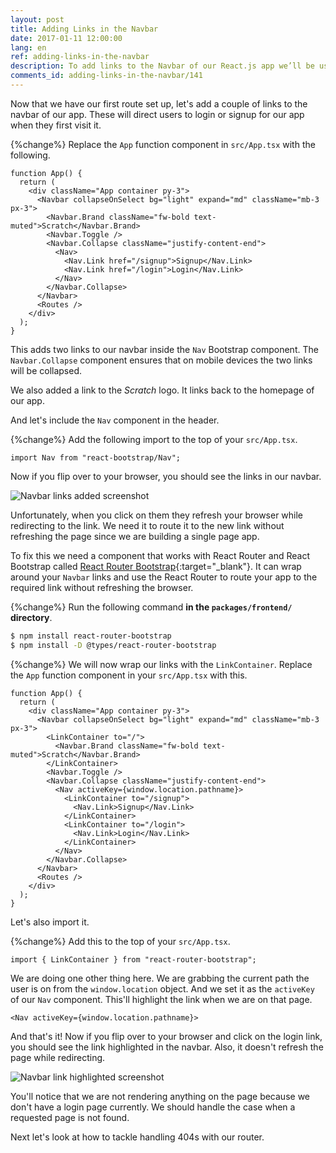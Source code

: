 ```yaml
---
layout: post
title: Adding Links in the Navbar
date: 2017-01-11 12:00:00
lang: en
ref: adding-links-in-the-navbar
description: To add links to the Navbar of our React.js app we’ll be using the NavItem React-Bootstrap component. And to allow users to navigate using these links we are going to use React-Router's Route component and call the nav.push method.
comments_id: adding-links-in-the-navbar/141
---
```


Now that we have our first route set up, let's add a couple of links to the navbar of our app. These will direct users to login or signup for our app when they first visit it.

{%change%} Replace the `App` function component in `src/App.tsx` with the following.

```tsx
function App() {
  return (
    <div className="App container py-3">
      <Navbar collapseOnSelect bg="light" expand="md" className="mb-3 px-3">
        <Navbar.Brand className="fw-bold text-muted">Scratch</Navbar.Brand>
        <Navbar.Toggle />
        <Navbar.Collapse className="justify-content-end">
          <Nav>
            <Nav.Link href="/signup">Signup</Nav.Link>
            <Nav.Link href="/login">Login</Nav.Link>
          </Nav>
        </Navbar.Collapse>
      </Navbar>
      <Routes />
    </div>
  );
}
```

This adds two links to our navbar inside the `Nav` Bootstrap component. The `Navbar.Collapse` component ensures that on mobile devices the two links will be collapsed.

We also added a link to the _Scratch_ logo. It links back to the homepage of our app.

And let's include the `Nav` component in the header.

{%change%} Add the following import to the top of your `src/App.tsx`.

```tsx
import Nav from "react-bootstrap/Nav";
```

Now if you flip over to your browser, you should see the links in our navbar.

![Navbar links added screenshot](/assets/navbar-links-added.png)

Unfortunately, when you click on them they refresh your browser while redirecting to the link. We need it to route it to the new link without refreshing the page since we are building a single page app.

To fix this we need a component that works with React Router and React Bootstrap called [React Router Bootstrap](https://github.com/react-bootstrap/react-router-bootstrap){:target="_blank"}. It can wrap around your `Navbar` links and use the React Router to route your app to the required link without refreshing the browser.

{%change%} Run the following command **in the `packages/frontend/` directory**.

```bash
$ npm install react-router-bootstrap
$ npm install -D @types/react-router-bootstrap
```

{%change%} We will now wrap our links with the `LinkContainer`. Replace the `App` function component in your `src/App.tsx` with this.

```tsx
function App() {
  return (
    <div className="App container py-3">
      <Navbar collapseOnSelect bg="light" expand="md" className="mb-3 px-3">
        <LinkContainer to="/">
          <Navbar.Brand className="fw-bold text-muted">Scratch</Navbar.Brand>
        </LinkContainer>
        <Navbar.Toggle />
        <Navbar.Collapse className="justify-content-end">
          <Nav activeKey={window.location.pathname}>
            <LinkContainer to="/signup">
              <Nav.Link>Signup</Nav.Link>
            </LinkContainer>
            <LinkContainer to="/login">
              <Nav.Link>Login</Nav.Link>
            </LinkContainer>
          </Nav>
        </Navbar.Collapse>
      </Navbar>
      <Routes />
    </div>
  );
}
```

Let's also import it.

{%change%} Add this to the top of your `src/App.tsx`.

```tsx
import { LinkContainer } from "react-router-bootstrap";
```

We are doing one other thing here. We are grabbing the current path the user is on from the `window.location` object. And we set it as the `activeKey` of our `Nav` component. This'll highlight the link when we are on that page.

```tsx
<Nav activeKey={window.location.pathname}>
```

And that's it! Now if you flip over to your browser and click on the login link, you should see the link highlighted in the navbar. Also, it doesn't refresh the page while redirecting.

![Navbar link highlighted screenshot](/assets/navbar-link-highlighted.png)

You'll notice that we are not rendering anything on the page because we don't have a login page currently. We should handle the case when a requested page is not found.

Next let's look at how to tackle handling 404s with our router.
